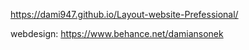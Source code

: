 https://dami947.github.io/Layout-website-Prefessional/

webdesign: https://www.behance.net/damiansonek
